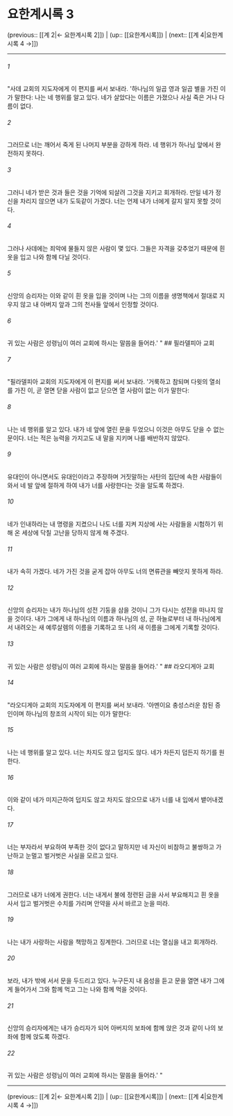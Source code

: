 # 요한계시록 3

(previous:: [[계 2|← 요한계시록 2]]) | (up:: [[요한계시록]]) | (next:: [[계 4|요한계시록 4 →]])

***




###### 1 

"사데 교회의 지도자에게 이 편지를 써서 보내라. '하나님의 일곱 영과 일곱 별을 가진 이가 말한다: 나는 네 행위를 알고 있다. 네가 살았다는 이름은 가졌으나 사실 죽은 거나 다름이 없다. 



###### 2 

그러므로 너는 깨어서 죽게 된 나머지 부분을 강하게 하라. 네 행위가 하나님 앞에서 완전하지 못하다. 



###### 3 

그러니 네가 받은 것과 들은 것을 기억에 되살려 그것을 지키고 회개하라. 만일 네가 정신을 차리지 않으면 내가 도둑같이 가겠다. 너는 언제 내가 너에게 갈지 알지 못할 것이다. 



###### 4 

그러나 사데에는 죄악에 물들지 않은 사람이 몇 있다. 그들은 자격을 갖추었기 때문에 흰 옷을 입고 나와 함께 다닐 것이다. 



###### 5 

신앙의 승리자는 이와 같이 흰 옷을 입을 것이며 나는 그의 이름을 생명책에서 절대로 지우지 않고 내 아버지 앞과 그의 천사들 앞에서 인정할 것이다. 



###### 6 

귀 있는 사람은 성령님이 여러 교회에 하시는 말씀을 들어라.' " ## 필라델피아 교회 



###### 7 

"필라델피아 교회의 지도자에게 이 편지를 써서 보내라. '거룩하고 참되며 다윗의 열쇠를 가진 이, 곧 열면 닫을 사람이 없고 닫으면 열 사람이 없는 이가 말한다: 



###### 8 

나는 네 행위를 알고 있다. 내가 네 앞에 열린 문을 두었으니 이것은 아무도 닫을 수 없는 문이다. 너는 적은 능력을 가지고도 내 말을 지키며 나를 배반하지 않았다. 



###### 9 

유대인이 아니면서도 유대인이라고 주장하며 거짓말하는 사탄의 집단에 속한 사람들이 와서 네 발 앞에 절하게 하여 내가 너를 사랑한다는 것을 알도록 하겠다. 



###### 10 

네가 인내하라는 내 명령을 지켰으니 나도 너를 지켜 지상에 사는 사람들을 시험하기 위해 온 세상에 닥칠 고난을 당하지 않게 해 주겠다. 



###### 11 

내가 속히 가겠다. 네가 가진 것을 굳게 잡아 아무도 너의 면류관을 빼앗지 못하게 하라. 



###### 12 

신앙의 승리자는 내가 하나님의 성전 기둥을 삼을 것이니 그가 다시는 성전을 떠나지 않을 것이다. 내가 그에게 내 하나님의 이름과 하나님의 성, 곧 하늘로부터 내 하나님에게서 내려오는 새 예루살렘의 이름을 기록하고 또 나의 새 이름을 그에게 기록할 것이다. 



###### 13 

귀 있는 사람은 성령님이 여러 교회에 하시는 말씀을 들어라.' " ## 라오디게아 교회 



###### 14 

"라오디게아 교회의 지도자에게 이 편지를 써서 보내라. '아멘이요 충성스러운 참된 증인이며 하나님의 창조의 시작이 되는 이가 말한다: 



###### 15 

나는 네 행위를 알고 있다. 너는 차지도 않고 덥지도 않다. 네가 차든지 덥든지 하기를 원한다. 



###### 16 

이와 같이 네가 미지근하여 덥지도 않고 차지도 않으므로 내가 너를 내 입에서 뱉어내겠다. 



###### 17 

너는 부자라서 부요하여 부족한 것이 없다고 말하지만 네 자신이 비참하고 불쌍하고 가난하고 눈멀고 벌거벗은 사실을 모르고 있다. 



###### 18 

그러므로 내가 너에게 권한다. 너는 내게서 불에 정련된 금을 사서 부요해지고 흰 옷을 사서 입고 벌거벗은 수치를 가리며 안약을 사서 바르고 눈을 떠라. 



###### 19 

나는 내가 사랑하는 사람을 책망하고 징계한다. 그러므로 너는 열심을 내고 회개하라. 



###### 20 

보라, 내가 밖에 서서 문을 두드리고 있다. 누구든지 내 음성을 듣고 문을 열면 내가 그에게 들어가서 그와 함께 먹고 그는 나와 함께 먹을 것이다. 



###### 21 

신앙의 승리자에게는 내가 승리자가 되어 아버지의 보좌에 함께 앉은 것과 같이 나의 보좌에 함께 앉도록 하겠다. 



###### 22 

귀 있는 사람은 성령님이 여러 교회에 하시는 말씀을 들어라.' "

***

(previous:: [[계 2|← 요한계시록 2]]) | (up:: [[요한계시록]]) | (next:: [[계 4|요한계시록 4 →]])

